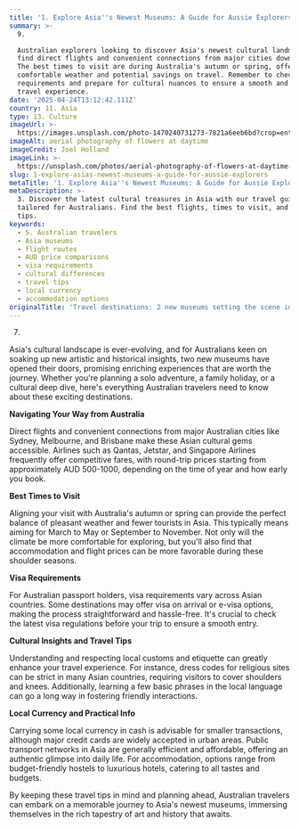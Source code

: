 ```yaml
---
title: '1. Explore Asia''s Newest Museums: A Guide for Aussie Explorers'
summary: >-
  9. 

  Australian explorers looking to discover Asia's newest cultural landmarks will
  find direct flights and convenient connections from major cities down under.
  The best times to visit are during Australia's autumn or spring, offering
  comfortable weather and potential savings on travel. Remember to check visa
  requirements and prepare for cultural nuances to ensure a smooth and enriching
  travel experience.
date: '2025-04-24T13:12:42.111Z'
country: 11. Asia
type: 13. Culture
imageUrl: >-
  https://images.unsplash.com/photo-1470240731273-7821a6eeb6bd?crop=entropy&cs=tinysrgb&fit=max&fm=jpg&ixid=M3w3Mzk5OTB8MHwxfHNlYXJjaHwxfHwxMS4lMjBBc2lhJTIwMTMuJTIwQ3VsdHVyZSUyMHRyYXZlbCUyMGxhbmRzY2FwZXxlbnwwfDB8fHwxNzQ1NTAwMzYyfDA&ixlib=rb-4.0.3&q=80&w=1080
imageAlt: aerial photography of flowers at daytime
imageCredit: Joel Holland
imageLink: >-
  https://unsplash.com/photos/aerial-photography-of-flowers-at-daytime-TRhGEGdw-YY
slug: 1-explore-asias-newest-museums-a-guide-for-aussie-explorers
metaTitle: '1. Explore Asia''s Newest Museums: A Guide for Aussie Explorers'
metaDescription: >-
  3. Discover the latest cultural treasures in Asia with our travel guide
  tailored for Australians. Find the best flights, times to visit, and travel
  tips.
keywords:
  - 5. Australian travelers
  - Asia museums
  - flight routes
  - AUD price comparisons
  - visa requirements
  - cultural differences
  - travel tips
  - local currency
  - accommodation options
originalTitle: 'Travel destinations: 2 new museums setting the scene in Asia - ArtsHub'
---
```

7. 
Asia's cultural landscape is ever-evolving, and for Australians keen on soaking up new artistic and historical insights, two new museums have opened their doors, promising enriching experiences that are worth the journey. Whether you're planning a solo adventure, a family holiday, or a cultural deep dive, here's everything Australian travelers need to know about these exciting destinations.

**Navigating Your Way from Australia**

Direct flights and convenient connections from major Australian cities like Sydney, Melbourne, and Brisbane make these Asian cultural gems accessible. Airlines such as Qantas, Jetstar, and Singapore Airlines frequently offer competitive fares, with round-trip prices starting from approximately AUD 500-1000, depending on the time of year and how early you book.

**Best Times to Visit**

Aligning your visit with Australia's autumn or spring can provide the perfect balance of pleasant weather and fewer tourists in Asia. This typically means aiming for March to May or September to November. Not only will the climate be more comfortable for exploring, but you'll also find that accommodation and flight prices can be more favorable during these shoulder seasons.

**Visa Requirements**

For Australian passport holders, visa requirements vary across Asian countries. Some destinations may offer visa on arrival or e-visa options, making the process straightforward and hassle-free. It's crucial to check the latest visa regulations before your trip to ensure a smooth entry.

**Cultural Insights and Travel Tips**

Understanding and respecting local customs and etiquette can greatly enhance your travel experience. For instance, dress codes for religious sites can be strict in many Asian countries, requiring visitors to cover shoulders and knees. Additionally, learning a few basic phrases in the local language can go a long way in fostering friendly interactions.

**Local Currency and Practical Info**

Carrying some local currency in cash is advisable for smaller transactions, although major credit cards are widely accepted in urban areas. Public transport networks in Asia are generally efficient and affordable, offering an authentic glimpse into daily life. For accommodation, options range from budget-friendly hostels to luxurious hotels, catering to all tastes and budgets.

By keeping these travel tips in mind and planning ahead, Australian travelers can embark on a memorable journey to Asia's newest museums, immersing themselves in the rich tapestry of art and history that awaits.
